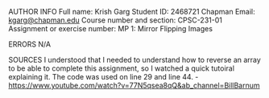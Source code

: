 AUTHOR INFO
Full name: Krish Garg 
Student ID: 2468721
Chapman Email: kgarg@chapman.edu 
Course number and section: CPSC-231-01
Assignment or exercise number: MP 1: Mirror Flipping Images 

ERRORS 
N/A

SOURCES
I understood that I needed to understand how to reverse an array to be able to complete 
this assignment, so I watched a quick tutoiral explaining it. The code was used on 
line 29 and line 44. 
    - https://www.youtube.com/watch?v=77N5qsea8qQ&ab_channel=BillBarnum 
